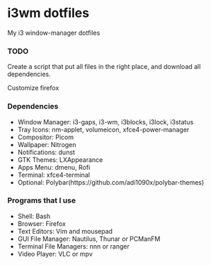 <h1>i3wm dotfiles</h1>
  My i3 window-manager dotfiles

<h3>TODO</h3>
<p>Create a script that put all files in the right place, and download all dependencies.</p>
<p>Customize firefox</p>

<h3>Dependencies</h3>
<ul>
    <li>Window Manager: i3-gaps, i3-wm, i3blocks, i3lock, i3status</li>
    <li>Tray Icons: nm-applet, volumeicon, xfce4-power-manager</li>
    <li>Compositor: Picom</li>
    <li>Wallpaper: Nitrogen</li>
    <li>Notifications: dunst</li>
    <li>GTK Themes: LXAppearance</li>
    <li>Apps Menu: dmenu, Rofi</li>
    <li>Terminal: xfce4-terminal</li>
    <li>Optional: Polybar(https://github.com/adi1090x/polybar-themes)</li>
</ul>

<h3>Programs that I use</h3>
<ul>
    <li>Shell: Bash</li>
    <li>Browser: Firefox</li>
    <li>Text Editors: Vim and mousepad</li>
    <li>GUI File Manager: Nautilus, Thunar or PCManFM</li>
    <li>Terminal File Managers: nnn or ranger</li>
    <li>Video Player: VLC or mpv</li>
</ul>
